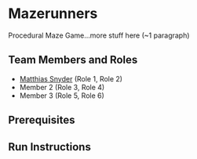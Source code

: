 # Mazerunners

Procedural Maze Game...more stuff here (~1 paragraph)

## Team Members and Roles

* [Matthias Snyder](https://github.com/Taeus-Snyder/CIS350-HW2-Snyder#matthias-snyder) (Role 1, Role 2)
* Member 2 (Role 3, Role 4)
* Member 3 (Role 5, Role 6)

## Prerequisites

## Run Instructions

